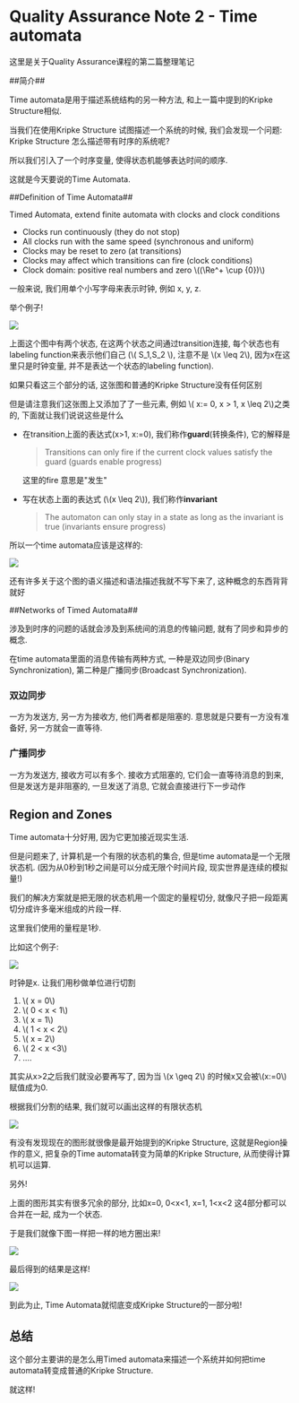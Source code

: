 # Quality Assurance Note 2 - Time automata #

这里是关于Quality Assurance课程的第二篇整理笔记

##简介##

Time automata是用于描述系统结构的另一种方法, 和上一篇中提到的Kripke Structure相似.

当我们在使用Kripke Structure 试图描述一个系统的时候, 我们会发现一个问题: Kripke Structure 怎么描述带有时序的系统呢? 

所以我们引入了一个时序变量, 使得状态机能够表达时间的顺序.

这就是今天要说的Time Automata.

##Definition of Time Automata##

Timed Automata, extend finite automata with clocks and clock conditions

- Clocks run continuously (they do not stop)
- All clocks run with the same speed (synchronous and uniform)
- Clocks may be reset to zero (at transitions)
- Clocks may affect which transitions can fire (clock conditions)
- Clock domain: positive real numbers and zero \\((\Re^+ \cup {0})\\)

一般来说, 我们用单个小写字母来表示时钟, 例如 x, y, z.

举个例子!

![](./img/2016-12-23-10-49-13.png)


上面这个图中有两个状态, 在这两个状态之间通过transition连接, 每个状态也有labeling function来表示他们自己 (\\( S_1,S_2 \\), 注意不是 \\(x \leq 2\\), 因为x在这里只是时钟变量, 并不是表达一个状态的labeling function). 

如果只看这三个部分的话, 这张图和普通的Kripke Structure没有任何区别

但是请注意我们这张图上又添加了了一些元素, 例如 \\( x:= 0, x > 1, x \leq 2\\)之类的, 下面就让我们说说这些是什么

-	在transition上面的表达式(x>1, x:=0), 我们称作**guard**(转换条件), 它的解释是
	
	> Transitions can only fire if the current clock values satisfy the guard (guards enable progress)
	
	这里的fire 意思是"发生"
	
- 写在状态上面的表达式 (\\(x \leq 2\\)), 我们称作**invariant**
	> The automaton can only stay in a state as long as the invariant is true (invariants ensure progress)

所以一个time automata应该是这样的:
	
![](./img/2016-12-23-15-50-54.png)

还有许多关于这个图的语义描述和语法描述我就不写下来了, 这种概念的东西背背就好




##Networks of Timed Automata##

涉及到时序的问题的话就会涉及到系统间的消息的传输问题, 就有了同步和异步的概念.

在time automata里面的消息传输有两种方式, 一种是双边同步(Binary Synchronization), 第二种是广播同步(Broadcast Synchronization).

### 双边同步 ###

一方为发送方, 另一方为接收方, 他们两者都是阻塞的. 意思就是只要有一方没有准备好, 另一方就会一直等待.

### 广播同步 ###

一方为发送方, 接收方可以有多个. 接收方式阻塞的, 它们会一直等待消息的到来, 但是发送方是非阻塞的, 一旦发送了消息, 它就会直接进行下一步动作


## Region and Zones ##

Time automata十分好用, 因为它更加接近现实生活. 

但是问题来了, 计算机是一个有限的状态机的集合, 但是time automata是一个无限状态机. (因为从0秒到1秒之间是可以分成无限个时间片段, 现实世界是连续的模拟量!)

我们的解决方案就是把无限的状态机用一个固定的量程切分, 就像尺子把一段距离切分成许多毫米组成的片段一样.

这里我们使用的量程是1秒.

比如这个例子:

![](./img/2016-12-23-16-35-02.png)

时钟是x. 让我们用秒做单位进行切割

1. \\( x = 0\\)
2. \\( 0 < x < 1\\)
3. \\( x = 1\\)
4. \\( 1 < x < 2\\)
5. \\( x = 2\\)
6. \\( 2 < x <3\\)
6. ....


其实从x>2之后我们就没必要再写了, 因为当 \\(x \geq 2\\) 的时候x又会被\\(x:=0\\)赋值成为0.

根据我们分割的结果, 我们就可以画出这样的有限状态机



![](./img/2016-12-23-16-39-36.png)


有没有发现现在的图形就很像是最开始提到的Kripke Structure, 这就是Region操作的意义, 把复杂的Time automata转变为简单的Kripke Structure, 从而使得计算机可以运算.

另外!

上面的图形其实有很多冗余的部分, 比如x=0, 0<x<1, x=1, 1<x<2 这4部分都可以合并在一起, 成为一个状态.

于是我们就像下图一样把一样的地方圈出来!


![](./img/2016-12-23-16-45-41.png)


最后得到的结果是这样!

![](./img/2016-12-23-16-47-13.png)


到此为止, Time Automata就彻底变成Kripke Structure的一部分啦!

## 总结 ##

这个部分主要讲的是怎么用Timed automata来描述一个系统并如何把time automata转变成普通的Kripke Structure. 

就这样!

